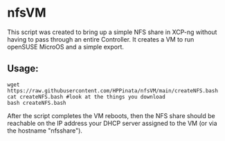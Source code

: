 # nfsVM
This script was created to bring up a simple NFS share in XCP-ng without having to pass through an entire Controller. It creates a VM to run openSUSE MicroOS and a simple export.

## Usage:
```
wget https://raw.githubusercontent.com/HPPinata/nfsVM/main/createNFS.bash
cat createNFS.bash #look at the things you download
bash createNFS.bash
```

After the script completes the VM reboots, then the NFS share should be reachable on the IP address your DHCP server assigned to the VM (or via the hostname "nfsshare").
